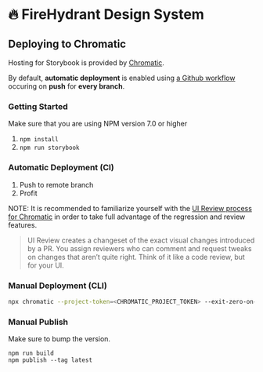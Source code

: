 # 🔥 FireHydrant Design System

## Deploying to Chromatic

Hosting for Storybook is provided by [Chromatic](https://www.chromatic.com/apps).

By default, **automatic deployment** is enabled using [a Github workflow](.github/workflows/chromatic.yml) occuring on **push** for **every branch**.

### Getting Started

Make sure that you are using NPM version 7.0 or higher

1. `npm install`
2. `npm run storybook`

### Automatic Deployment (CI)

1. Push to remote branch
2. Profit

NOTE: It is recommended to familiarize yourself with the [UI Review process for Chromatic](https://www.chromatic.com/docs/review) in order to take full advantage of the regression and review features.

> UI Review creates a changeset of the exact visual changes introduced by a PR. You assign reviewers who can comment and request tweaks on changes that aren’t quite right. Think of it like a code review, but for your UI.

### Manual Deployment (CLI)

```bash
npx chromatic --project-token=<CHROMATIC_PROJECT_TOKEN> --exit-zero-on-changes
```

### Manual Publish

Make sure to bump the version.

```
npm run build
npm publish --tag latest
```

